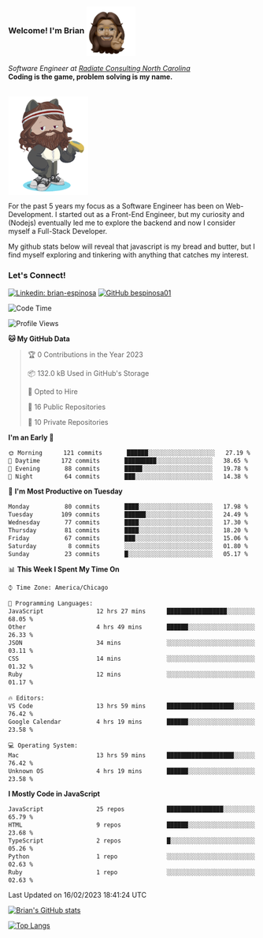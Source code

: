 ###  Welcome! I'm Brian <img align="center" src="https://github.com/bespinosa01/bespinosa01/blob/main/assets/peace-animoji.png" height="100" /></h2>
<p><em>Software Engineer at <a href="https://www.radiateconsulting.coop/north-carolina-tech-coop">Radiate Consulting North Carolina</a>
 <br/>
<!-- </br>Developer Consultant at <a href="https://codethedream.org/">Code The Dream</a> -->
</em> <b>Coding is the game, problem solving is my name.</b></p>

<br/>


 <img align="center" src="https://github.com/bespinosa01/bespinosa01/blob/main/assets/octo-me.png" height="200" /> 
 <p>
 For the past 5 years my focus as a Software Engineer has been on Web-Development. I started out as a Front-End Engineer, but my curiosity and (Nodejs) eventually led me to explore the backend and now I consider myself a Full-Stack Developer.
</p>
<p>
 My github stats below will reveal that javascript is my bread and butter, but I find myself exploring and tinkering with anything that catches my interest. 
 </p>
 
 
### Let's Connect!

[![Linkedin: brian-espinosa](https://img.shields.io/badge/-brian--espinosa-blue?style=flat-square&logo=Linkedin&logoColor=white&link=https://www.linkedin.com/in/brian-espinosa/)](https://www.linkedin.com/in/brian-espinosa/)
[![GitHub bespinosa01](https://img.shields.io/github/followers/bespinosa01?label=follow&style=social)](https://github.com/bespinosa01)



<!--START_SECTION:waka-->
![Code Time](http://img.shields.io/badge/Code%20Time-1%2C054%20hrs%206%20mins-blue)

![Profile Views](http://img.shields.io/badge/Profile%20Views-0-blue)

**🐱 My GitHub Data** 

> 🏆 0 Contributions in the Year 2023
 > 
> 📦 132.0 kB Used in GitHub's Storage 
 > 
> 💼 Opted to Hire
 > 
> 📜 16 Public Repositories 
 > 
> 🔑 10 Private Repositories  
 > 
**I'm an Early 🐤** 

```text
🌞 Morning      121 commits       ██████░░░░░░░░░░░░░░░░░░░   27.19 % 
🌆 Daytime      172 commits       █████████░░░░░░░░░░░░░░░░   38.65 % 
🌃 Evening       88 commits       █████░░░░░░░░░░░░░░░░░░░░   19.78 % 
🌙 Night         64 commits       ███░░░░░░░░░░░░░░░░░░░░░░   14.38 % 

```
📅 **I'm Most Productive on Tuesday** 

```text
Monday          80 commits       ████░░░░░░░░░░░░░░░░░░░░░   17.98 % 
Tuesday        109 commits       ██████░░░░░░░░░░░░░░░░░░░   24.49 % 
Wednesday       77 commits       ████░░░░░░░░░░░░░░░░░░░░░   17.30 % 
Thursday        81 commits       ████░░░░░░░░░░░░░░░░░░░░░   18.20 % 
Friday          67 commits       ███░░░░░░░░░░░░░░░░░░░░░░   15.06 % 
Saturday         8 commits       ░░░░░░░░░░░░░░░░░░░░░░░░░   01.80 % 
Sunday          23 commits       █░░░░░░░░░░░░░░░░░░░░░░░░   05.17 % 

```


📊 **This Week I Spent My Time On** 

```text
⌚︎ Time Zone: America/Chicago

💬 Programming Languages: 
JavaScript               12 hrs 27 mins      █████████████████░░░░░░░░   68.05 % 
Other                    4 hrs 49 mins       ██████░░░░░░░░░░░░░░░░░░░   26.33 % 
JSON                     34 mins             ░░░░░░░░░░░░░░░░░░░░░░░░░   03.11 % 
CSS                      14 mins             ░░░░░░░░░░░░░░░░░░░░░░░░░   01.32 % 
Ruby                     12 mins             ░░░░░░░░░░░░░░░░░░░░░░░░░   01.17 % 

🔥 Editors: 
VS Code                  13 hrs 59 mins      ███████████████████░░░░░░   76.42 % 
Google Calendar          4 hrs 19 mins       ██████░░░░░░░░░░░░░░░░░░░   23.58 % 

💻 Operating System: 
Mac                      13 hrs 59 mins      ███████████████████░░░░░░   76.42 % 
Unknown OS               4 hrs 19 mins       ██████░░░░░░░░░░░░░░░░░░░   23.58 % 

```

**I Mostly Code in JavaScript** 

```text
JavaScript               25 repos            ████████████████░░░░░░░░░   65.79 % 
HTML                     9 repos             ██████░░░░░░░░░░░░░░░░░░░   23.68 % 
TypeScript               2 repos             █░░░░░░░░░░░░░░░░░░░░░░░░   05.26 % 
Python                   1 repo              ░░░░░░░░░░░░░░░░░░░░░░░░░   02.63 % 
Ruby                     1 repo              ░░░░░░░░░░░░░░░░░░░░░░░░░   02.63 % 

```



 Last Updated on 16/02/2023 18:41:24 UTC
<!--END_SECTION:waka-->


<!--  Github STATS -->
[![Brian's GitHub stats](https://github-readme-stats.vercel.app/api?username=bespinosa01&hide=stars,contribs&count_private=true&show_icons=true)](https://github.com/anuraghazra/github-readme-stats)

[![Top Langs](https://github-readme-stats.vercel.app/api/top-langs/?username=bespinosa01&layout=compact)](https://github.com/anuraghazra/github-readme-stats)



<!--
**bespinosa01/bespinosa01** is a ✨ _special_ ✨ repository because its `README.md` (this file) appears on your GitHub profile.

Here are some ideas to get you started:

- 🔭 I’m currently working on ...
- 🌱 I’m currently learning ...
- 👯 I’m looking to collaborate on ...
- 🤔 I’m looking for help with ...
- 💬 Ask me about ...
- 📫 How to reach me: ...
- 😄 Pronouns: ...
- ⚡ Fun fact: ...
-->
